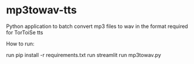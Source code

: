 # mp3towav-tts
Python application to batch convert mp3 files to wav in the format required for TorToiSe tts

How to run:

run pip install -r requirements.txt
run streamlit run mp3towav.py
